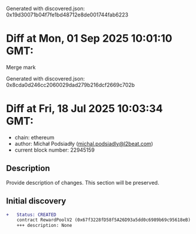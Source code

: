 Generated with discovered.json: 0x19d30071b04f7fe1bd48712e8de001744fab6223

# Diff at Mon, 01 Sep 2025 10:01:10 GMT:

Merge mark

Generated with discovered.json: 0x8cda0d246cc2060029dad279b216dcf2669c702b

# Diff at Fri, 18 Jul 2025 10:03:34 GMT:

- chain: ethereum
- author: Michał Podsiadły (<michal.podsiadly@l2beat.com>)
- current block number: 22945159

## Description

Provide description of changes. This section will be preserved.

## Initial discovery

```diff
+   Status: CREATED
    contract RewardPoolV2 (0x67f3228fD58f5A26D93a5dd0c6989b69c95618eB)
    +++ description: None
```

